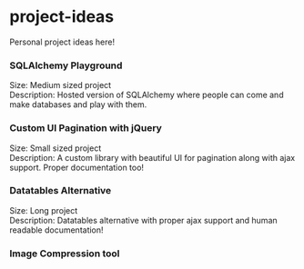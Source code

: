 # project-ideas
Personal project ideas here!

### SQLAlchemy Playground

Size: Medium sized project\
Description: Hosted version of SQLAlchemy where people can come and make databases and play with them.

### Custom UI Pagination with jQuery

Size: Small sized project\
Description: A custom library with beautiful UI for pagination along with ajax support. Proper documentation too!

### Datatables Alternative

Size: Long project\
Description: Datatables alternative with proper ajax support and human readable documentation!

### Image Compression tool


